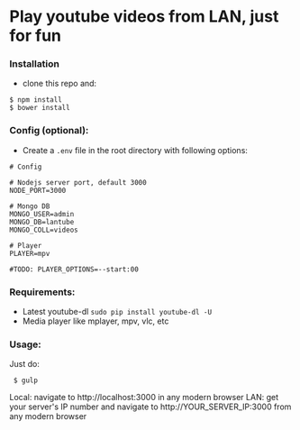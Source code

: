 # Play youtube videos from LAN, just for fun #

### Installation ###
* clone this repo and:
```
$ npm install
$ bower install
```

### Config (optional): ###
* Create a `.env` file in the root directory with following options:

```
# Config

# Nodejs server port, default 3000
NODE_PORT=3000

# Mongo DB
MONGO_USER=admin
MONGO_DB=lantube
MONGO_COLL=videos

# Player
PLAYER=mpv

#TODO: PLAYER_OPTIONS=--start:00
```

### Requirements: ###
* Latest youtube-dl `sudo pip install youtube-dl -U`
* Media player like mplayer, mpv, vlc, etc

### Usage: ###

Just do:
```
 $ gulp 
```
Local: navigate to http://localhost:3000 in any modern browser
LAN: get your server's IP number and navigate to http://YOUR_SERVER_IP:3000 from any modern browser